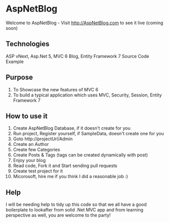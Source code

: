 # AspNetBlog
Welcome to AspNetBlog - Visit http://AspNetBlog.com to see it live (coming soon)

## Technologies
ASP vNext, Asp.Net 5, MVC 6 Blog, Entity Framework 7 Source Code Example 

## Purpose
1. To Showcase the new features of MVC 6
2. To build a typical application which uses MVC, Security, Session, Entity Framework 7

## How to use it
1. Create AspNetBlog Database, if it doesn't create for you
2. Run project, Register yourself, if SampleData, doesn't create one for you
3. Goto http://projectUrl/Admin
4. Create an Author
5. Create few Categories
7. Create Posts & Tags (tags can be created dynamically with post)
8. Enjoy your blog
9. Read code, Fork it and Start sending pull requests
10. Create test project for it
11. Micorosoft, hire me if you think I did a reasonable job :)

## Help
I will be needing help to tidy up this code so that we all have a good boilerplate to lookafter from solid .Net MVC app and from learning perspective as well, you are welcome to the party!
